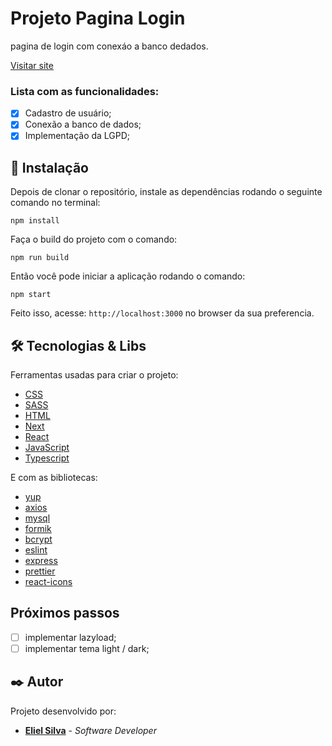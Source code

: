 # Projeto Pagina Login

pagina de login com conexáo a banco dedados.

[Visitar site]()

### Lista com as funcionalidades:

- [x] Cadastro de usuário;
- [x] Conexão a banco de dados;
- [x] Implementação da LGPD;

## 🔧 Instalação

Depois de clonar o repositório, instale as dependências rodando o seguinte comando no terminal:

```
npm install
```

Faça o build do projeto com o comando:

```
npm run build
```

Então você pode iniciar a aplicação rodando o comando:

```
npm start
```

Feito isso, acesse: `http://localhost:3000` no browser da sua preferencia.

## 🛠️ Tecnologias & Libs

Ferramentas usadas para criar o projeto:

- [CSS](https://developer.mozilla.org/pt-BR/docs/Web/CSS)
- [SASS](https://sass-lang.com/)
- [HTML](https://developer.mozilla.org/pt-BR/docs/Web/HTML)
- [Next](https://nextjs.org/)
- [React](https://reactjs.org/)
- [JavaScript](https://developer.mozilla.org/pt-BR/docs/Web/JavaScript)
- [Typescript](https://www.typescriptlang.org/)

E com as bibliotecas:

- [yup](https://www.npmjs.com/package/yup)
- [axios](https://axios-http.com/ptbr/docs/intro)
- [mysql](https://www.npmjs.com/package/mysql)
- [formik](https://formik.org/)
- [bcrypt](https://www.npmjs.com/package/bcrypt)
- [eslint](https://eslint.org/)
- [express](https://expressjs.com/pt-br/)
- [prettier](https://prettier.io/)
- [react-icons](https://react-icons.github.io/react-icons/)

## Próximos passos

- [ ] implementar lazyload;
- [ ] implementar tema light / dark;

## ✒️ Autor

Projeto desenvolvido por:

- **[Eliel Silva](https://github.com/Eliel-Silva-dev)** - _Software Developer_
